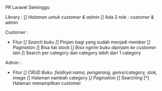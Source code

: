 PR Laravel Seminggu

Library :
	[*] Halaman untuk customer & admin
	[*] Ada 2 role : customer & admin

Customer :
- Fitur
	[*] Search buku 
	[*] Pinjam bagi yang sudah menjadi member
	[*] Pagination
	[*] Bisa liat stock
	[*] Bisa ngirim buku dipinjam ke customer lain
	[*] Search per category dan category lebih dari 1 category

Admin :
- Fitur
	[*] CRUD Buku. fieldnya nama, pengarang, genre/category, stok, image
	[*] Halaman nambah category
	[*] Pagination
	[*] Searching
	[*] Halaman menampilkan customer
